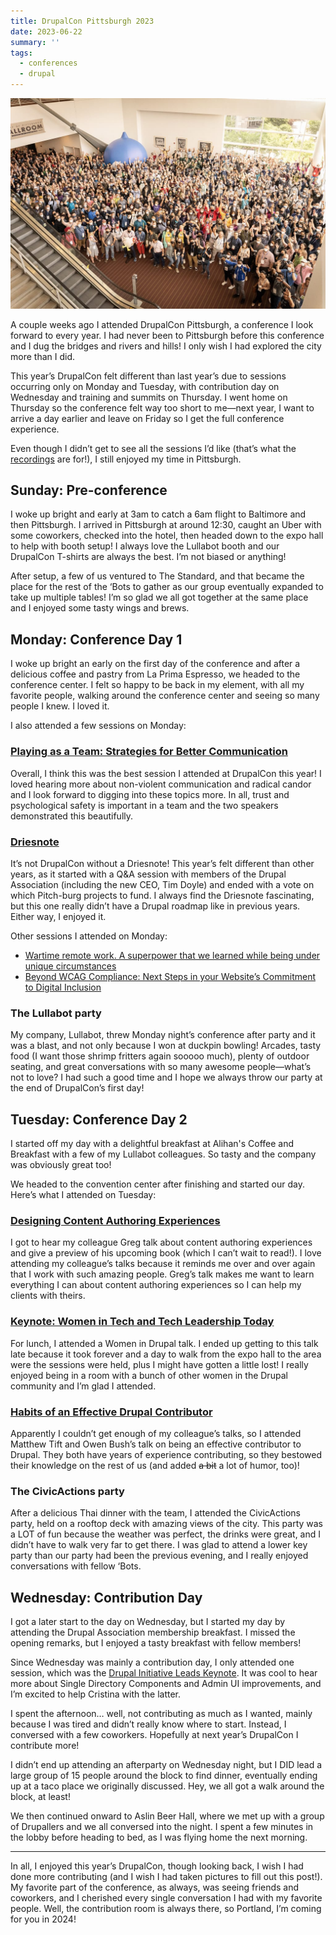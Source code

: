 ```yaml
---
title: DrupalCon Pittsburgh 2023
date: 2023-06-22
summary: ''
tags:
  - conferences
  - drupal
---
```

![DrupalCon Pittsburgh 2023 group photo](./images/pittsburgh-2023.jpg "Photo by <a href='https://www.flickr.com/photos/17259862@N02'>helioha</a> on Flickr")

A couple weeks ago I attended DrupalCon Pittsburgh, a conference I look forward to every year. I had never been to Pittsburgh before this conference and I dug the bridges and rivers and hills! I only wish I had explored the city more than I did.

This year’s DrupalCon felt different than last year’s due to sessions occurring only on Monday and Tuesday, with contribution day on Wednesday and training and summits on Thursday. I went home on Thursday so the conference felt way too short to me—next year, I want to arrive a day earlier and leave on Friday so I get the full conference experience.

Even though I didn’t get to see all the sessions I’d like (that’s what the [recordings](https://www.youtube.com/playlist?app=desktop&list=PLpeDXSh4nHjTZrlCUtl_xp87F3plT7czE) are for!), I still enjoyed my time in Pittsburgh.

## Sunday: Pre-conference
I woke up bright and early at 3am to catch a 6am flight to Baltimore and then Pittsburgh. I arrived in Pittsburgh at around 12:30, caught an Uber with some coworkers, checked into the hotel, then headed down to the expo hall to help with booth setup! I always love the Lullabot booth and our DrupalCon T-shirts are always the best. I’m not biased or anything!

After setup, a few of us ventured to The Standard, and that became the place for the rest of the ‘Bots to gather as our group eventually expanded to take up multiple tables! I’m so glad we all got together at the same place and I enjoyed some tasty wings and brews.

## Monday: Conference Day 1
I woke up bright an early on the first day of the conference and after a delicious coffee and pastry from La Prima Espresso, we headed to the conference center. I felt so happy to be back in my element, with all my favorite people, walking around the conference center and seeing so many people I knew. I loved it.

I also attended a few sessions on Monday:

### [Playing as a Team: Strategies for Better Communication](https://events.drupal.org/pittsburgh2023/session/playing-team-strategies-better-communication)
Overall, I think this was the best session I attended at DrupalCon this year! I loved hearing more about non-violent communication and radical candor and I look forward to digging into these topics more. In all, trust and psychological safety is important in a team and the two speakers demonstrated this beautifully.

### [Driesnote](https://events.drupal.org/pittsburgh2023/session/driesnote)
It’s not DrupalCon without a Driesnote! This year’s felt different than other years, as it started with a Q&A session with members of the Drupal Association (including the new CEO, Tim Doyle) and ended with a vote on which Pitch-burg projects to fund. I always find the Driesnote fascinating, but this one really didn’t have a Drupal roadmap like in previous years. Either way, I enjoyed it.

Other sessions I attended on Monday:
* [Wartime remote work. A superpower that we learned while being under unique circumstances](https://events.drupal.org/pittsburgh2023/session/wartime-remote-work-superpower-we-learned-while-being-under-unique)
* [Beyond WCAG Compliance: Next Steps in your Website’s Commitment to Digital Inclusion](https://events.drupal.org/pittsburgh2023/session/beyond-wcag-compliance-next-steps-your-websites-commitment-digital-inclusion)

### The Lullabot party
My company, Lullabot, threw Monday night’s conference after party and it was a blast, and not only because I won at duckpin bowling! Arcades, tasty food (I want those shrimp fritters again sooooo much), plenty of outdoor seating, and great conversations with so many awesome people—what’s not to love? I had such a good time and I hope we always throw our party at the end of DrupalCon’s first day!

## Tuesday: Conference Day 2
I started off my day with a delightful breakfast at Alihan's Coffee and Breakfast with a few of my Lullabot colleagues. So tasty and the company was obviously great too! 

We headed to the convention center after finishing and started our day. Here’s what I attended on Tuesday:

### [Designing Content Authoring Experiences](https://events.drupal.org/pittsburgh2023/session/designing-content-authoring-experiences)
I got to hear my colleague Greg talk about content authoring experiences and give a preview of his upcoming book (which I can’t wait to read!). I love attending my colleague’s talks because it reminds me over and over again that I work with such amazing people. Greg’s talk makes me want to learn everything I can about content authoring experiences so I can help my clients with theirs.

### [Keynote: Women in Tech and Tech Leadership Today](https://events.drupal.org/pittsburgh2023/session/keynote-women-tech-and-tech-leadership-today)
For lunch, I attended a Women in Drupal talk. I ended up getting to this talk late because it took forever and a day to walk from the expo hall to the area were the sessions were held, plus I might have gotten a little lost! I really enjoyed being in a room with a bunch of other women in the Drupal community and I’m glad I attended.

### [Habits of an Effective Drupal Contributor](https://events.drupal.org/pittsburgh2023/session/habits-effective-drupal-contributor)
Apparently I couldn’t get enough of my colleague’s talks, so I attended Matthew Tift and Owen Bush’s talk on being an effective contributor to Drupal. They both have years of experience contributing, so they bestowed their knowledge on the rest of us (and added ~~a bit~~ a lot of humor, too)!

### The CivicActions party
After a delicious Thai dinner with the team, I attended the CivicActions party, held on a rooftop deck with amazing views of the city. This party was a LOT of fun because the weather was perfect, the drinks were great, and I didn’t have to walk very far to get there. I was glad to attend a lower key party than our party had been the previous evening, and I really enjoyed conversations with fellow ‘Bots.

## Wednesday: Contribution Day 
I got a later start to the day on Wednesday, but I started my day by attending the Drupal Association membership breakfast. I missed the opening remarks, but I enjoyed a tasty breakfast with fellow members!

Since Wednesday was mainly a contribution day, I only attended one session, which was the [Drupal Initiative Leads Keynote](https://events.drupal.org/pittsburgh2023/session/drupal-initiative-leads-keynote). It was cool to hear more about Single Directory Components and Admin UI improvements, and I’m excited to help Cristina with the latter.

I spent the afternoon… well, not contributing as much as I wanted, mainly because I was tired and didn’t really know where to start. Instead, I conversed with a few coworkers. Hopefully at next year’s DrupalCon I contribute more!

I didn’t end up attending an afterparty on Wednesday night, but I DID lead a large group of 15 people around the block to find dinner, eventually ending up at a taco place we originally discussed. Hey, we all got a walk around the block, at least! 

We then continued onward to Aslin Beer Hall, where we met up with a group of Drupallers and we all conversed into the night. I spent a few minutes in the lobby before heading to bed, as I was flying home the next morning.

***
In all, I enjoyed this year’s DrupalCon, though looking back, I wish I had done more contributing (and I wish I had taken pictures to fill out this post!). My favorite part of the conference, as always, was seeing friends and coworkers, and I cherished every single conversation I had with my favorite people. Well, the contribution room is always there, so Portland, I’m coming for you in 2024!
